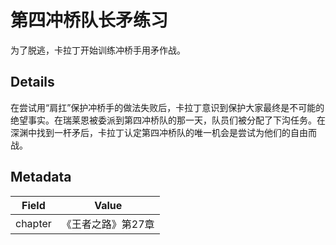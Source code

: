 # 第四冲桥队长矛练习
为了脱逃，卡拉丁开始训练冲桥手用矛作战。

## Details
在尝试用“肩扛”保护冲桥手的做法失败后，卡拉丁意识到保护大家最终是不可能的绝望事实。在瑞莱恩被委派到第四冲桥队的那一天，队员们被分配了下沟任务。在深渊中找到一杆矛后，卡拉丁认定第四冲桥队的唯一机会是尝试为他们的自由而战。

## Metadata
| Field | Value |
| ----- | ----- |
| chapter | 《王者之路》第27章 |
